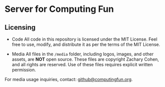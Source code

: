 # Server for Computing Fun

## Licensing

- Code
All code in this repository is licensed under the MIT License. Feel free to use, modify, and distribute it as per the terms of the MIT License.

- Media
All files in the `/media` folder, including logos, images, and other assets, are **NOT** open source. These files are copyright Zachary Cohen, and all rights are reserved. Use of these files requires explicit written permission.

For media usage inquiries, contact: <github@computingfun.org>.
